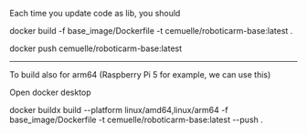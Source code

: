 Each time you update code as lib, you should

docker build -f base_image/Dockerfile -t cemuelle/roboticarm-base:latest .

docker push cemuelle/roboticarm-base:latest

-------

To build also for arm64 (Raspberry Pi 5 for example, we can use this)

Open docker desktop

docker buildx build --platform linux/amd64,linux/arm64 -f base_image/Dockerfile -t cemuelle/roboticarm-base:latest --push .